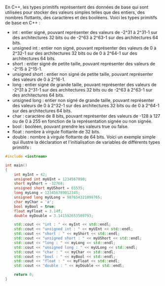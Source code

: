 En C++, les types primitifs représentent des données de base qui sont utilisées pour stocker des valeurs simples telles que des entiers, des nombres flottants, des caractères et des booléens. Voici les types primitifs de base en C++ :

- int : entier signé, pouvant représenter des valeurs de -2^31 à 2^31-1 sur des architectures 32 bits ou de -2^63 à 2^63-1 sur des architectures 64 bits.
- unsigned int : entier non signé, pouvant représenter des valeurs de 0 à 2^32-1 sur des architectures 32 bits ou de 0 à 2^64-1 sur des architectures 64 bits.
- short : entier signé de petite taille, pouvant représenter des valeurs de -2^15 à 2^15-1.
- unsigned short : entier non signé de petite taille, pouvant représenter des valeurs de 0 à 2^16-1.
- long : entier signé de grande taille, pouvant représenter des valeurs de -2^31 à 2^31-1 sur des architectures 32 bits ou de -2^63 à 2^63-1 sur des architectures 64 bits.
- unsigned long : entier non signé de grande taille, pouvant représenter des valeurs de 0 à 2^32-1 sur des architectures 32 bits ou de 0 à 2^64-1 sur des architectures 64 bits.
- char : caractère de 8 bits, pouvant représenter des valeurs de -128 à 127 ou de 0 à 255 en fonction de la représentation signée ou non signée.
- bool : booléen, pouvant prendre les valeurs true ou false.
- float : nombre à virgule flottante de 32 bits.
- double : nombre à virgule flottante de 64 bits.
Voici un exemple simple qui illustre la déclaration et l'initialisation de variables de différents types primitifs :

```cpp
#include <iostream>

int main()
{
    int myInt = 42;
    unsigned int myUInt = 1234567890;
    short myShort = -32768;
    unsigned short myUShort = 65535;
    long myLong = 123456789012345;
    unsigned long myULong = 987654321098765;
    char myChar = 'a';
    bool myBool = true;
    float myFloat = 3.14f;
    double myDouble = 3.141592653589793;

    std::cout << "int : " << myInt << std::endl;
    std::cout << "unsigned int : " << myUInt << std::endl;
    std::cout << "short : " << myShort << std::endl;
    std::cout << "unsigned short : " << myUShort << std::endl;
    std::cout << "long : " << myLong << std::endl;
    std::cout << "unsigned long : " << myULong << std::endl;
    std::cout << "char : " << myChar << std::endl;
    std::cout << "bool : " << myBool << std::endl;
    std::cout << "float : " << myFloat << std::endl;
    std::cout << "double : " << myDouble << std::endl;

    return 0;
}
```
